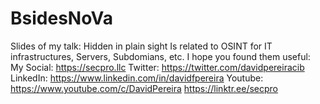 # BsidesNoVa
Slides of my talk: Hidden in plain sight
Is related to OSINT for IT infrastructures, Servers, Subdomians, etc.
I hope you found them useful:
My Social:
  https://secpro.llc
  Twitter: https://twitter.com/davidpereiracib
  LinkedIn: https://www.linkedin.com/in/davidfpereira
  Youtube: https://www.youtube.com/c/DavidPereira
  https://linktr.ee/secpro
